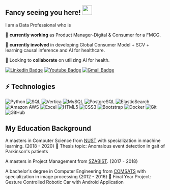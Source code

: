 ## Fancy seeing you here! <img src="https://raw.githubusercontent.com/aemmadi/aemmadi/master/wave.gif" width="30">



I am a Data Professional who is 

🔭 **currently working** as Product Manager-Digital & Consumer for a FMCG.  

🌱 **currently involved** in developing Global Consumer Model + SCV + learning causal inference and AI for healthcare.

👯 Looking to **collaborate** on utilizing AI for health.

[![Linkedin Badge](https://img.shields.io/badge/-UmarKhan-blue?style=flat-square&logo=Linkedin&logoColor=white&link=https://www.linkedin.com/in/umar-khan-5b3948122/)](https://www.linkedin.com/in/umar-khan-5b3948122/)
[![Youtube Badge](https://img.shields.io/badge/-MeYouAndData-darkred?style=flat-square&logo=youtube&logoColor=white&link=https://www.youtube.com/channel/UCqZ-TLxTgkPyUalrmpO4rEw)](https://www.youtube.com/channel/UCqZ-TLxTgkPyUalrmpO4rEw)
[![Gmail Badge](https://img.shields.io/badge/-umarkhanworks@gmail.com-c14438?style=flat-square&logo=Gmail&logoColor=white&link=mailto:umarkhanworks@gmail.com)](mailto:umarkhanworks@gmail.com)

## ⚡ Technologies

![Python](https://img.shields.io/badge/-Python-black?style=flat-square&logo=Python)
![SQL](https://img.shields.io/badge/-SQL-green?style=flat-square&logo=SQL)
![Vertica](https://img.shields.io/badge/-Vertica-blue?style=flat-square&logo=Vertica)
![MySQL](https://img.shields.io/badge/-MySQL-black?style=flat-square&logo=mysql)
![PostgreSQL](https://img.shields.io/badge/-PostgreSQL-336791?style=flat-square&logo=postgresql)
![ElasticSearch](https://img.shields.io/badge/-ElasticSearch-005571?style=flat-square&logo=elasticsearch)
![Amazon AWS](https://img.shields.io/badge/Amazon%20AWS-232F3E?style=flat-square&logo=amazon-aws)
![Excel](https://img.shields.io/badge/-Excel-green?style=flat-square&logo=Excel)
![HTML5](https://img.shields.io/badge/-HTML5-E34F26?style=flat-square&logo=html5&logoColor=white)
![CSS3](https://img.shields.io/badge/-CSS3-1572B6?style=flat-square&logo=css3)
![Bootstrap](https://img.shields.io/badge/-Bootstrap-563D7C?style=flat-square&logo=bootstrap)
![Docker](https://img.shields.io/badge/-Docker-black?style=flat-square&logo=docker)
![Git](https://img.shields.io/badge/-Git-black?style=flat-square&logo=git)
![GitHub](https://img.shields.io/badge/-GitHub-181717?style=flat-square&logo=github)


## My Education Background 
A masters in Computer Science from [NUST](https://seecs.nust.edu.pk/) with specialization in machine learning. {2018 - 2020}
🔭 Thesis topic: Anomalous event detection in gait of Parkinson's patients 


A masters in Project Management from [SZABIST](https://szabist-isb.edu.pk/management-sciences/ms-project-management/). {2017 - 2018}

A bachelor's degree in Computer Engineering from [COMSATS](http://ww2.comsats.edu.pk/ee/) with specialization in image processing {2012 - 2016}
🔭 Final Year Project: Gesture Controlled Robotic Car with Android Application
